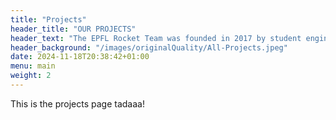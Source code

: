 ```yaml
---
title: "Projects"
header_title: "OUR PROJECTS"
header_text: "The EPFL Rocket Team was founded in 2017 by student engineers who wanted to put their theoretical skills into practice through an interdisciplinary project. They set themselves the challenge of participating in the largest international rocket launch competition; the Spaceport America Cup, which takes place every year in the United States of America. Since then, our association has grown significantly and brings together young, ambitious and enterprising space enthusiasts who wish to train for careers in aerospace."
header_background: "/images/originalQuality/All-Projects.jpeg"
date: 2024-11-18T20:38:42+01:00
menu: main
weight: 2
---
```


This is the projects page tadaaa!
